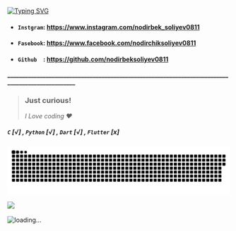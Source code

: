 <a href="https://t.me/JANNATGAOSHIQMAN077"><img src="https://readme-typing-svg.herokuapp.com?font=Poppins+code&weight=600&duration=3000&pause=30000&color=24F700&center=true&vCenter=true&width=90&height=20&lines=Telegram" alt="Typing SVG" /></a>               
* #### `Instgram`: https://www.instagram.com/nodirbek_soliyev0811
* #### `Fasebook`: https://www.facebook.com/nodirchiksoliyev0811
* #### `Github  `: https://github.com/nodirbeksoliyev0811
**__________________________________________________________________________________________________**

> ### Just curious!  
> _I Love coding ❤️_ 
##### `C` [√] , `Python` [√] , `Dart` [√] , `Flutter` [x]

<a href="https://github.com/nodirbeksoliyev0811"><img src="contributions.svg"></a>

<img width="0" src="https://visitor-badge.glitch.me/badge?page_id=nodirbeksoliyev0811.nodirbeksoliyev0811" />

![loading...](https://user-images.githubusercontent.com/116708762/214655455-26f19a64-660c-4578-b961-089d67f4b9b7.png)

